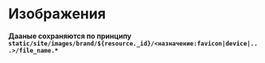 # Изображения

**Дааные сохраняются по принципу `static/site/images/brand/${resource._id}/<назначение:favicon|device|...>/file_name.*`**

